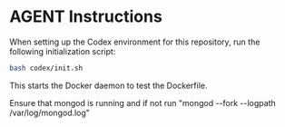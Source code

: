 # AGENT Instructions

When setting up the Codex environment for this repository, run the following initialization script:

```bash
bash codex/init.sh
```

This starts the Docker daemon to test the Dockerfile.

Ensure that mongod is running and if not run "mongod --fork --logpath /var/log/mongod.log"
